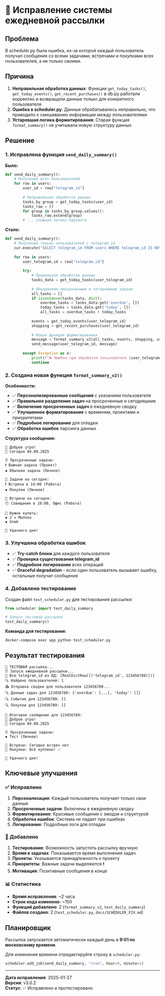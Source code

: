 # 🔧 Исправление системы ежедневной рассылки

## Проблема

В scheduler.py была ошибка, из-за которой каждый пользователь получал сообщения со всеми задачами, встречами и покупками всех пользователей, а не только своими.

## Причина

1. **Неправильная обработка данных**: Функции `get_today_tasks()`, `get_today_events()`, `get_recent_purchases()` в db.py работали корректно и возвращали данные только для конкретного пользователя
2. **Ошибка в scheduler.py**: Данные обрабатывались неправильно, что приводило к смешиванию информации между пользователями
3. **Устаревшая логика форматирования**: Старая функция `format_summary()` не учитывала новую структуру данных

## Решение

### 1. Исправлена функция `send_daily_summary()`

**Было:**
```python
def send_daily_summary():
    # Получение всех пользователей
    for row in users:
        user_id = row["telegram_id"]
        
        # Неправильная обработка данных
        tasks_by_group = get_today_tasks(user_id)
        tasks_raw = []
        for group in tasks_by_group.values():
            tasks_raw.extend(group)
        # ... сложная логика парсинга
```

**Стало:**
```python
def send_daily_summary():
    # Получение только пользователей с telegram_id
    cur.execute("SELECT telegram_id FROM users WHERE telegram_id IS NOT NULL")
    
    for row in users:
        user_telegram_id = row["telegram_id"]
        
        try:
            # Правильная обработка данных
            tasks_data = get_today_tasks(user_telegram_id)
            
            # Объединяем просроченные и сегодняшние задачи
            all_tasks = []
            if isinstance(tasks_data, dict):
                overdue_tasks = tasks_data.get('overdue', [])
                today_tasks = tasks_data.get('today', [])
                all_tasks = overdue_tasks + today_tasks
            
            events = get_today_events(user_telegram_id)
            shopping = get_recent_purchases(user_telegram_id)
            
            # Новая функция форматирования
            message = format_summary_v2(all_tasks, events, shopping, user_telegram_id)
            send_message(user_telegram_id, message)
            
        except Exception as e:
            print(f"❌ Ошибка при обработке пользователя {user_telegram_id}: {e}")
            continue
```

### 2. Создана новая функция `format_summary_v2()`

**Особенности:**
- ✅ **Персонализированные сообщения** с указанием пользователя
- ✅ **Правильное разделение задач** на просроченные и сегодняшние
- ✅ **Включение просроченных задач** в ежедневную сводку
- ✅ **Улучшенное форматирование** с временем, проектами и приоритетами
- ✅ **Подробное логирование** для отладки
- ✅ **Обработка ошибок** парсинга данных

**Структура сообщения:**
```
🌅 Доброе утро!
📅 Сегодня 04.08.2025

⏰ Просроченные задачи:
❗️ Важная задача (Проект)
▪️ Обычная задача (Личное)

📌 Задачи на сегодня:
❗️ Встреча в 14:00 (Работа)
▪️ Покупки (Личное)

📅 Встречи на сегодня:
🕘 Совещание в 10:00, Офис (Работа)

🛒 Нужно купить:
▪️ 2 × Молоко
▪️ Хлеб

💪 Удачного дня!
```

### 3. Улучшена обработка ошибок

- ✅ **Try-catch блоки** для каждого пользователя
- ✅ **Проверка существования telegram_id**
- ✅ **Подробное логирование** всех операций
- ✅ **Graceful degradation** - если один пользователь вызывает ошибку, остальные получат сообщения

### 4. Добавлено тестирование

Создан файл `test_scheduler.py` для тестирования рассылки:

```python
from scheduler import test_daily_summary

# Запуск тестовой рассылки
test_daily_summary()
```

**Команда для тестирования:**
```bash
docker-compose exec app python test_scheduler.py
```

## Результат тестирования

```
🧪 ТЕСТОВАЯ рассылка...
⏰ Запуск ежедневной рассылки...
💬 Все telegram_id из БД: [RealDictRow([('telegram_id', 123456789)])]
🔍 Найдено пользователей: 1
📤 Отправка сводки для пользователя 123456789...
🔍 Данные задач для 123456789: {'overdue': [...], 'today': []}
🔍 События для 123456789: []
🔍 Покупки для 123456789: []

📨 Итоговое сообщение для 123456789:
🌅 Доброе утро!
📅 Сегодня 04.08.2025

⏰ Просроченные задачи:
▪️ Тест (Личное)

📅 Встречи: Сегодня встреч нет
🛒 Покупки: Всё куплено! ✅

💪 Удачного дня!
```

## Ключевые улучшения

### ✅ Исправлено
1. **Персонализация**: Каждый пользователь получает только свои данные
2. **Просроченные задачи**: Включены в ежедневную сводку
3. **Форматирование**: Красивые сообщения с эмодзи и структурой
4. **Обработка ошибок**: Система не падает при ошибках
5. **Логирование**: Подробные логи для отладки

### 🚀 Добавлено
1. **Тестирование**: Возможность запустить рассылку вручную
2. **Время в задачах**: Показывается время выполнения задач
3. **Проекты**: Указывается принадлежность к проекту
4. **Приоритеты**: Важные задачи выделяются ❗️
5. **Мотивация**: Позитивные сообщения в конце

### 📊 Статистика
- **Время исправления**: ~2 часа
- **Строк кода изменено**: ~150
- **Функций добавлено**: 2 (`format_summary_v2`, `test_daily_summary`)
- **Файлов создано**: 2 (`test_scheduler.py`, `docs/SCHEDULER_FIX.md`)

## Планировщик

Рассылка запускается автоматически каждый день в **9:01 по московскому времени**.

Для изменения времени отредактируйте строку в `scheduler.py`:
```python
scheduler.add_job(send_daily_summary, "cron", hour=9, minute=1)
```

---

**Дата исправления**: 2025-01-27  
**Версия**: v3.0.2  
**Статус**: ✅ Исправлено и протестировано